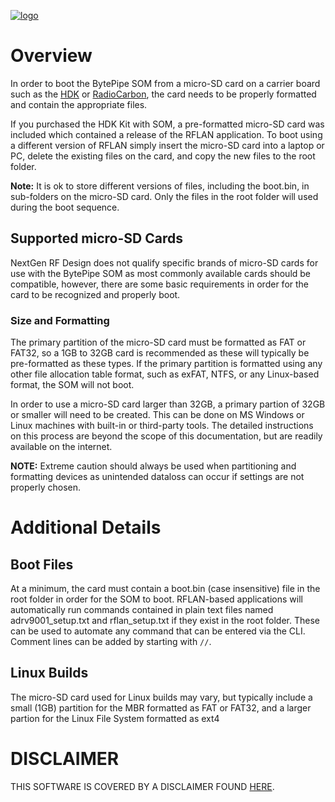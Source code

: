 [![logo](../BytePipe_Logo.png)](../../README.md)

# Overview
In order to boot the BytePipe SOM from a micro-SD card on a carrier board such as the [HDK](../hardware/hdk/hdk.md) or [RadioCarbon](../hardware/RadioCarbon/RadioCarbon.md), the card needs to be properly formatted and contain the appropriate files.

If you purchased the HDK Kit with SOM, a pre-formatted micro-SD card was included which contained a release of the RFLAN application.  To boot using a different version of RFLAN simply insert the micro-SD card into a laptop or PC, delete the existing files on the card, and copy the new files to the root folder.

**Note:** It is ok to store different versions of files, including the boot.bin, in sub-folders on the micro-SD card.  Only the files in the root folder will used during the boot sequence.

## Supported micro-SD Cards
NextGen RF Design does not qualify specific brands of micro-SD cards for use with the BytePipe SOM as most commonly available cards should be compatible, however, there are some basic requirements in order for the card to be recognized and properly boot.

### Size and Formatting
The primary partition of the micro-SD card must be formatted as FAT or FAT32, so a 1GB to 32GB card is recommended as these will typically be pre-formatted as these types.  If the primary partition is formatted using any other file allocation table format, such as exFAT, NTFS, or any Linux-based format, the SOM will not boot.

In order to use a micro-SD card larger than 32GB, a primary partion of 32GB or smaller will need to be created.  This can be done on MS Windows or Linux machines with built-in or third-party tools.  The detailed instructions on this process are beyond the scope of this documentation, but are readily available on the internet.

**NOTE:** Extreme caution should always be used when partitioning and formatting devices as unintended dataloss can occur if settings are not properly chosen. 

# Additional Details

## Boot Files
At a minimum, the card must contain a boot.bin (case insensitive) file in the root folder in order for the SOM to boot.  RFLAN-based applications will automatically run commands contained in plain text files named adrv9001_setup.txt and rflan_setup.txt if they exist in the root folder.  These can be used to automate any command that can be entered via the CLI.  Comment lines can be added by starting with `//`.

## Linux Builds
The micro-SD card used for Linux builds may vary, but typically include a small (1GB) partition for the MBR formatted as FAT or FAT32, and a larger partion for the Linux File System formatted as ext4

# DISCLAIMER
THIS SOFTWARE IS COVERED BY A DISCLAIMER FOUND [HERE](https://github.com/NextGenRF-Design-Inc/bytepipe_sdk/blob/main/DISCLAIMER.md).
